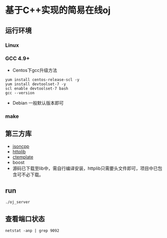 # **基于C++实现的简易在线oj**
## **运行环境**
### Linux
### GCC 4.9+
- Centos下gcc升级方法
```
yum install centos-release-scl -y
yum install devtoolset-7 -y
scl enable devtoolset-7 bash
gcc --version
```
- Debian 一般默认版本即可
### make

## **第三方库**
- [jsoncpp](https://github.com/open-source-parsers/jsoncpp)
- [httplib](https://github.com/yhirose/cpp-httplib)
- [ctemplate](https://github.com/olafvdspek/ctemplate)
- boost
- 源码已下载至lib中，需自行编译安装，httplib只需要头文件即可，项目中已包含可不必下载。

## **run**
   `./oj_server`
## **查看端口状态**
   `netstat -anp | grep 9092`

